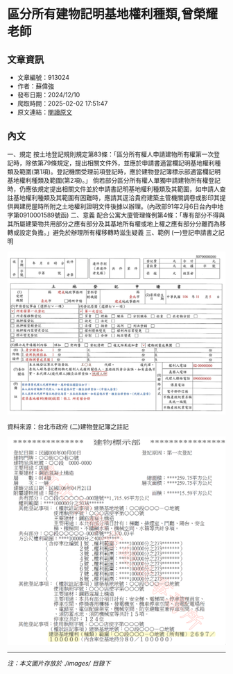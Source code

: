 # 區分所有建物記明基地權利種類,曾榮耀老師

## 文章資訊
- 文章編號：913024
- 作者：蘇偉強
- 發布日期：2024/12/10
- 爬取時間：2025-02-02 17:51:47
- 原文連結：[閱讀原文](https://real-estate.get.com.tw/Columns/detail.aspx?no=913024)

## 內文
一、規定
按土地登記規則規定第83條：「區分所有權人申請建物所有權第一次登記時，除依第79條規定，提出相關文件外，並應於申請書適當欄記明基地權利種類及範圍(第1項)。登記機關受理前項登記時，應於建物登記簿標示部適當欄記明基地權利種類及範圍(第2項)。」
倘若部分區分所有權人單獨申請建物所有權登記時，仍應依規定提出相關文件並於申請書記明基地權利種類及其範圍，如申請人查註基地權利種類及其範圍有困難時，應請其逕洽貴府建築主管機關調卷或影印其提供興建房屋時所附之土地權利證明文件後據以辦理。(內政部91年2月6日台內中地字第0910001589號函)
二、意義
配合公寓大廈管理條例第4條：「專有部分不得與其所屬建築物共用部分之應有部分及其基地所有權或地上權之應有部分分離而為移轉或設定負擔。」避免於辦理所有權移轉時滋生疑義
三、範例
(一)登記申請書之記明

![圖片](./images/913024_6d894ab9.png)

資料來源：台北市政府
(二)建物登記簿之註記

![圖片](./images/913024_1d3339b9.png)


---
*注：本文圖片存放於 ./images/ 目錄下*
